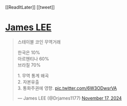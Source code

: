[[ReadItLater]] [[tweet]]

# [James LEE](https://twitter.com/Drjames1177/status/1858282248468123964)

> 스테이블 코인 무역거래  
>   
> 한국은 10%  
> 아르헨티나 60%  
> 브라질 70%  
>   
> 1\. 무역 통계 왜곡  
> 2\. 자본유출  
> 3\. 통화주권에 영향. [pic.twitter.com/6W3ODwsrVA](https://t.co/6W3ODwsrVA)
> 
> — James LEE (@Drjames1177) [November 17, 2024](https://twitter.com/Drjames1177/status/1858282248468123964?ref_src=twsrc%5Etfw)